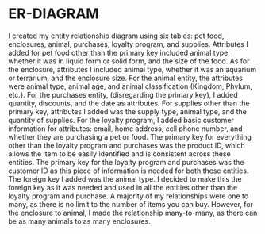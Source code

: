 # ER-DIAGRAM
I created my entity relationship diagram using six tables: pet food, enclosures, animal, purchases, loyalty program, and supplies. Attributes I added for pet food other than the primary key included animal type, whether it was in liquid form or solid form, and the size of the food. As for the enclosure, attributes I included animal type, whether it was an aquarium or terrarium, and the enclosure size. For the animal entity, the attributes were animal type, animal age, and animal classification (Kingdom, Phylum, etc.). For the purchases entity, (disregarding the primary key), I added quantity, discounts, and the date as attributes. For supplies other than the primary key, attributes I added was the supply type, animal type, and the quantity of supplies. For the loyalty program, I added basic customer information for attributes: email, home address, cell phone number, and whether they are purchasing a pet or food. The primary key for everything other than the loyalty program and purchases was the product ID, which allows the item to be easily identified and is consistent across these entities. The primary key for the loyalty program and purchases was the customer ID as this piece of information is needed for both these entities. The foreign key I added was the animal type. I decided to make this the foreign key as it was needed and used in all the entities other than the loyalty program and purchase. A majority of my relationships were one to many, as there is no limit to the number of items you can buy. However, for the enclosure to animal, I made the relationship many-to-many, as there can be as many animals to as many enclosures. 
